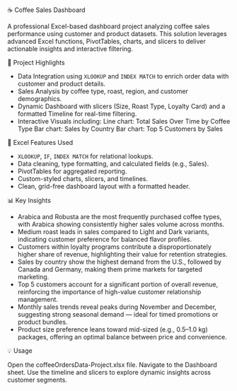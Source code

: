 ☕ Coffee Sales Dashboard

A professional Excel-based dashboard project analyzing coffee sales performance using customer and product datasets. This solution leverages advanced Excel functions, PivotTables, charts, and slicers to deliver actionable insights and interactive filtering.


📌 Project Highlights

- Data Integration using `XLOOKUP` and `INDEX MATCH` to enrich order data with customer and product details.
- Sales Analysis by coffee type, roast, region, and customer demographics.
- Dynamic Dashboard with slicers (Size, Roast Type, Loyalty Card) and a formatted Timeline for real-time filtering.
- Interactive Visuals including:
	Line chart: Total Sales Over Time by Coffee Type
	Bar chart: Sales by Country
	Bar chart: Top 5 Customers by Sales


🧩 Excel Features Used

- `XLOOKUP`, `IF`, `INDEX MATCH` for relational lookups.
- Data cleaning, type formatting, and calculated fields (e.g., Sales).
- PivotTables for aggregated reporting.
- Custom-styled charts, slicers, and timelines.
- Clean, grid-free dashboard layout with a formatted header.


📊 Key Insights

- Arabica and Robusta are the most frequently purchased coffee types, with Arabica showing consistently higher sales volume across months.
- Medium roast leads in sales compared to Light and Dark variants, indicating customer preference for balanced flavor profiles.
- Customers within loyalty programs contribute a disproportionately higher share of revenue, highlighting their value for retention strategies.
- Sales by country show the highest demand from the U.S., followed by Canada and Germany, making them prime markets for targeted marketing.
- Top 5 customers account for a significant portion of overall revenue, reinforcing the importance of high-value customer relationship management.
- Monthly sales trends reveal peaks during November and December, suggesting strong seasonal demand — ideal for timed promotions or product bundles.
- Product size preference leans toward mid-sized (e.g., 0.5–1.0 kg) packages, offering an optimal balance between price and convenience.


💡 Usage

Open the coffeeOrdersData-Project.xlsx file.
Navigate to the Dashboard sheet.
Use the timeline and slicers to explore dynamic insights across customer segments.

